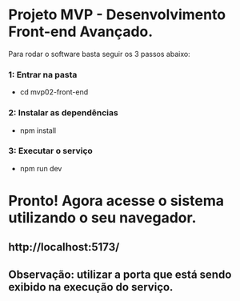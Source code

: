 # Projeto MVP - Desenvolvimento Front-end Avançado.

Para rodar o software basta seguir os 3 passos abaixo:

### 1: Entrar na pasta
- cd mvp02-front-end

### 2: Instalar as dependências
- npm install

### 3: Executar o serviço
- npm run dev

# Pronto! Agora acesse o sistema utilizando o seu navegador.

## http://localhost:5173/


## Observação: utilizar a porta que está sendo exibido na execução do serviço.